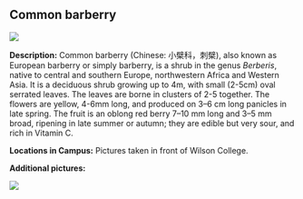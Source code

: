 
## Common barberry

![](http://www.astro.princeton.edu/~ruixu/fig/Commonbarberry.jpg)


**Description:**  Common barberry (Chinese: 小檗科，刺檗), also known as European barberry or simply barberry, is a shrub in the genus *Berberis*, native to central and southern Europe, northwestern Africa and Western Asia. It is a deciduous shrub growing up to 4m, with small (2-5cm) oval serrated leaves.  The leaves are borne in clusters of 2-5 together. The flowers are yellow, 4-6mm long, and produced on 3–6 cm long panicles in late spring. The fruit is an oblong red berry 7–10 mm long and 3–5 mm broad, ripening in late summer or autumn; they are edible but very sour, and rich in Vitamin C.


**Locations in Campus:** Pictures taken in front of Wilson College.

**Additional pictures:**

![](http://www.astro.princeton.edu/~ruixu/fig/Commonbarberry1.jpg)
